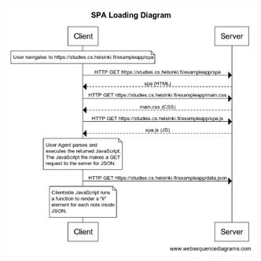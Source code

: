 ![Diagram demonstrating the events happening when a user navigates to an SPA](./spa-loading-diagram.png "Diagram demonstrating the events happening when a user navigates to an SPA")
